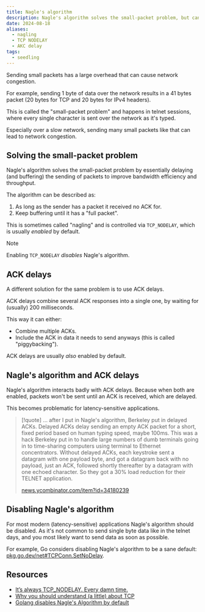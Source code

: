 ```yaml
---
title: Nagle's algorithm
description: Nagle's algorithm solves the small-packet problem, but can cause problems.
date: 2024-08-18
aliases:
  - nagling
  - TCP NODELAY
  - AKC delay
tags:
  - seedling
---
```


Sending small packets has a large overhead that can cause network congestion.

For example, sending 1 byte of data over the network results in a 41 bytes packet (20 bytes for TCP and 20 bytes for IPv4 headers).

This is called the "small-packet problem" and happens in telnet sessions, where every single character is sent over the network as it's typed.

Especially over a slow network, sending many small packets like that can lead to network congestion.

## Solving the small-packet problem

Nagle's algorithm solves the small-packet problem by essentially delaying (and buffering) the sending of packets to improve bandwidth efficiency and throughput.

The algorithm can be described as:

1. As long as the sender has a packet it received no ACK for.
2. Keep buffering until it has a "full packet".

This is sometimes called "nagling" and is controlled via `TCP_NODELAY`, which is usually _enabled_ by default.

> [!note]
> Enabling `TCP_NODELAY` _disables_ Nagle's algorithm.

## ACK delays

A different solution for the same problem is to use ACK delays.

ACK delays combine several ACK responses into a single one, by waiting for (usually) 200 milliseconds.

This way it can either:

- Combine multiple ACKs.
- Include the ACK in data it needs to send anyways (this is called "piggybacking").

ACK delays are usually _also_ enabled by default.

## Nagle's algorithm and ACK delays

Nagle's algorithm interacts badly with ACK delays. Because when both are enabled, packets won't be sent until an ACK is received, which are delayed.

This becomes problematic for latency-sensitive applications.

> [!quote]
> ... after I put in Nagle's algorithm, Berkeley put in delayed ACKs. Delayed ACKs delay sending an empty ACK packet for a short, fixed period based on human typing speed, maybe 100ms. This was a hack Berkeley put in to handle large numbers of dumb terminals going in to time-sharing computers using terminal to Ethernet concentrators. Without delayed ACKs, each keystroke sent a datagram with one payload byte, and got a datagram back with no payload, just an ACK, followed shortly thereafter by a datagram with one echoed character. So they got a 30% load reduction for their TELNET application.
>
> [news.ycombinator.com/item?id=34180239](https://news.ycombinator.com/item?id=34180239)

## Disabling Nagle's algorithm

For most modern (latency-sensitive) applications Nagle's algorithm should be disabled. As it's not common to send single byte data like in the telnet days, and you most likely want to send data as soon as possible.

For example, Go considers disabling Nagle's algorithm to be a sane default: [pkg.go.dev/net#TCPConn.SetNoDelay](https://pkg.go.dev/net#TCPConn.SetNoDelay).

## Resources

- [It’s always TCP_NODELAY. Every damn time.](https://brooker.co.za/blog/2024/05/09/nagle.html)
- [Why you should understand (a little) about TCP](https://jvns.ca/blog/2015/11/21/why-you-should-understand-a-little-about-tcp/)
- [Golang disables Nagle's Algorithm by default](https://news.ycombinator.com/item?id=34179426)
